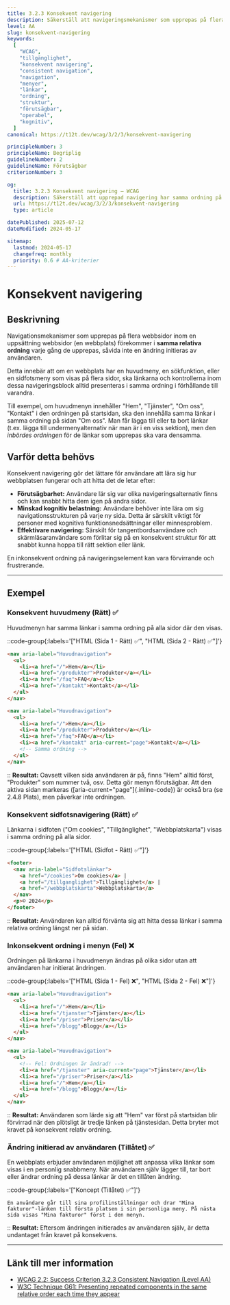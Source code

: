```yaml
---
title: 3.2.3 Konsekvent navigering
description: Säkerställ att navigeringsmekanismer som upprepas på flera sidor inom en webbplats förekommer i samma relativa ordning varje gång de upprepas.
level: AA
slug: konsekvent-navigering
keywords:
  [
    "WCAG",
    "tillgänglighet",
    "konsekvent navigering",
    "consistent navigation",
    "navigation",
    "menyer",
    "länkar",
    "ordning",
    "struktur",
    "förutsägbar",
    "operabel",
    "kognitiv",
  ]
canonical: https://t12t.dev/wcag/3/2/3/konsekvent-navigering

principleNumber: 3
principleName: Begriplig
guidelineNumber: 2
guidelineName: Förutsägbar
criterionNumber: 3

og:
  title: 3.2.3 Konsekvent navigering – WCAG
  description: Säkerställ att upprepad navigering har samma ordning på olika sidor.
  url: https://t12t.dev/wcag/3/2/3/konsekvent-navigering
  type: article

datePublished: 2025-07-12
dateModified: 2024-05-17

sitemap:
  lastmod: 2024-05-17
  changefreq: monthly
  priority: 0.6 # AA-kriterier
---
```


# Konsekvent navigering

## Beskrivning

Navigationsmekanismer som upprepas på flera webbsidor inom en uppsättning webbsidor (en webbplats) förekommer i **samma relativa ordning** varje gång de upprepas, såvida inte en ändring initieras av användaren.

Detta innebär att om en webbplats har en huvudmeny, en sökfunktion, eller en sidfotsmeny som visas på flera sidor, ska länkarna och kontrollerna inom dessa navigeringsblock alltid presenteras i samma ordning i förhållande till varandra.

Till exempel, om huvudmenyn innehåller "Hem", "Tjänster", "Om oss", "Kontakt" i den ordningen på startsidan, ska den innehålla samma länkar i samma ordning på sidan "Om oss". Man får lägga till eller ta bort länkar (t.ex. lägga till undermenyalternativ när man är i en viss sektion), men den _inbördes ordningen_ för de länkar som upprepas ska vara densamma.

## Varför detta behövs

Konsekvent navigering gör det lättare för användare att lära sig hur webbplatsen fungerar och att hitta det de letar efter:

- **Förutsägbarhet:** Användare lär sig var olika navigeringsalternativ finns och kan snabbt hitta dem igen på andra sidor.
- **Minskad kognitiv belastning:** Användare behöver inte lära om sig navigationsstrukturen på varje ny sida. Detta är särskilt viktigt för personer med kognitiva funktionsnedsättningar eller minnesproblem.
- **Effektivare navigering:** Särskilt för tangentbordsanvändare och skärmläsaranvändare som förlitar sig på en konsekvent struktur för att snabbt kunna hoppa till rätt sektion eller länk.

En inkonsekvent ordning på navigeringselement kan vara förvirrande och frustrerande.

---

## Exempel

### Konsekvent huvudmeny (Rätt) ✅

Huvudmenyn har samma länkar i samma ordning på alla sidor där den visas.

::code-group{:labels='["HTML (Sida 1 - Rätt) ✅", "HTML (Sida 2 - Rätt) ✅"]'}

```html [index.html]
<nav aria-label="Huvudnavigation">
  <ul>
    <li><a href="/">Hem</a></li>
    <li><a href="/produkter">Produkter</a></li>
    <li><a href="/faq">FAQ</a></li>
    <li><a href="/kontakt">Kontakt</a></li>
  </ul>
</nav>
```

```html [kontakt.html]
<nav aria-label="Huvudnavigation">
  <ul>
    <li><a href="/">Hem</a></li>
    <li><a href="/produkter">Produkter</a></li>
    <li><a href="/faq">FAQ</a></li>
    <li><a href="/kontakt" aria-current="page">Kontakt</a></li>
    <!-- Samma ordning -->
  </ul>
</nav>
```

::
**Resultat:** Oavsett vilken sida användaren är på, finns "Hem" alltid först, "Produkter" som nummer två, osv. Detta gör menyn förutsägbar. Att den aktiva sidan markeras ([aria-current="page"]{.inline-code}) är också bra (se 2.4.8 Plats), men påverkar inte ordningen.

### Konsekvent sidfotsnavigering (Rätt) ✅

Länkarna i sidfoten ("Om cookies", "Tillgänglighet", "Webbplatskarta") visas i samma ordning på alla sidor.

::code-group{:labels='["HTML (Sidfot - Rätt) ✅"]'}

```html showLineNumbers
<footer>
  <nav aria-label="Sidfotslänkar">
    <a href="/cookies">Om cookies</a> |
    <a href="/tillganglighet">Tillgänglighet</a> |
    <a href="/webbplatskarta">Webbplatskarta</a>
  </nav>
  <p>© 2024</p>
</footer>
```

::
**Resultat:** Användaren kan alltid förvänta sig att hitta dessa länkar i samma relativa ordning längst ner på sidan.

### Inkonsekvent ordning i menyn (Fel) ❌

Ordningen på länkarna i huvudmenyn ändras på olika sidor utan att användaren har initierat ändringen.

::code-group{:labels='["HTML (Sida 1 - Fel) ❌", "HTML (Sida 2 - Fel) ❌"]'}

```html [index.html]
<nav aria-label="Huvudnavigation">
  <ul>
    <li><a href="/">Hem</a></li>
    <li><a href="/tjanster">Tjänster</a></li>
    <li><a href="/priser">Priser</a></li>
    <li><a href="/blogg">Blogg</a></li>
  </ul>
</nav>
```

```html [tjanster.html]
<nav aria-label="Huvudnavigation">
  <ul>
    <!-- Fel: Ordningen är ändrad! -->
    <li><a href="/tjanster" aria-current="page">Tjänster</a></li>
    <li><a href="/priser">Priser</a></li>
    <li><a href="/">Hem</a></li>
    <li><a href="/blogg">Blogg</a></li>
  </ul>
</nav>
```

::
**Resultat:** Användaren som lärde sig att "Hem" var först på startsidan blir förvirrad när den plötsligt är tredje länken på tjänstesidan. Detta bryter mot kravet på konsekvent relativ ordning.

### Ändring initierad av användaren (Tillåtet) ✅

En webbplats erbjuder användaren möjlighet att anpassa vilka länkar som visas i en personlig snabbmeny. När användaren själv lägger till, tar bort eller ändrar ordning på dessa länkar är det en tillåten ändring.

::code-group{:labels='["Koncept (Tillåtet) ✅"]'}

```text [Beskrivning]
En användare går till sina profilinställningar och drar "Mina fakturor"-länken till första platsen i sin personliga meny. På nästa sida visas "Mina fakturor" först i den menyn.
```

::
**Resultat:** Eftersom ändringen initierades av användaren själv, är detta undantaget från kravet på konsekvens.

---

## Länk till mer information

- [WCAG 2.2: Success Criterion 3.2.3 Consistent Navigation (Level AA)](https://www.w3.org/WAI/WCAG22/Understanding/consistent-navigation.html)
- [W3C Technique G61: Presenting repeated components in the same relative order each time they appear](https://www.w3.org/WAI/WCAG22/Techniques/general/G61)
